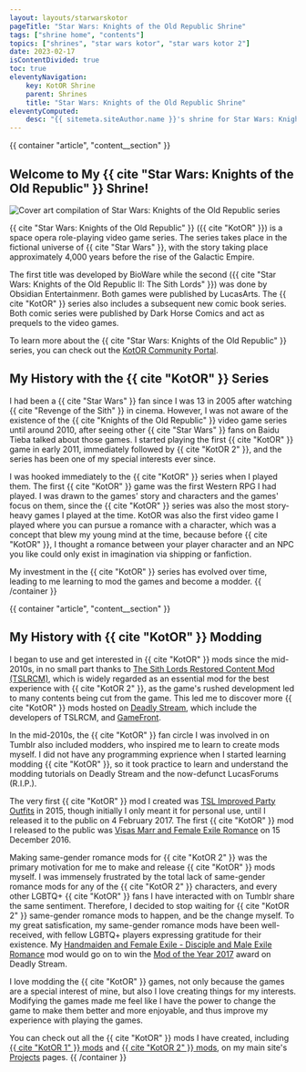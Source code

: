 ```yaml
---
layout: layouts/starwarskotor
pageTitle: "Star Wars: Knights of the Old Republic Shrine"
tags: ["shrine home", "contents"]
topics: ["shrines", "star wars kotor", "star wars kotor 2"]
date: 2023-02-17
isContentDivided: true
toc: true
eleventyNavigation:
    key: KotOR Shrine
    parent: Shrines
    title: "Star Wars: Knights of the Old Republic Shrine"
eleventyComputed:
    desc: "{{ sitemeta.siteAuthor.name }}'s shrine for Star Wars: Knights of the Old Republic series."
---
```


{{ container "article", "content__section" }}
## Welcome to My {{ cite "Star Wars: Knights of the Old Republic" }} Shrine!

![Cover art compilation of Star Wars: Knights of the Old Republic series](/assets/shrines/starwarskotor/images/swkotor-header.avif)

{{ cite "Star Wars: Knights of the Old Republic" }} ({{ cite "KotOR" }}) is a space opera role-playing video game series. The series takes place in the fictional universe of {{ cite "Star Wars" }}, with the story taking place approximately 4,000 years before the rise of the Galactic Empire.

The first title was developed by BioWare while the second ({{ cite "Star Wars: Knights of the Old Republic II: The Sith Lords" }}) was done by Obsidian Entertainmenr. Both games were published by LucasArts. The {{ cite "KotOR" }} series also includes a subsequent new comic book series. Both comic series were published by Dark Horse Comics and act as prequels to the video games.

To learn more about the {{ cite "Star Wars: Knights of the Old Republic" }} series, you can check out the [KotOR Community Portal](https://kotor.neocities.org/).

## My History with the {{ cite "KotOR" }} Series

I had been a {{ cite "Star Wars" }} fan since I was 13 in 2005 after watching {{ cite "Revenge of the Sith" }} in cinema. However, I was not aware of the existence of the {{ cite "Knights of the Old Republic" }} video game series until around 2010, after seeing other {{ cite "Star Wars" }} fans on Baidu Tieba talked about those games. I started playing the first {{ cite "KotOR" }} game in early 2011, immediately followed by {{ cite "KotOR 2" }}, and the series has been one of my special interests ever since.

I was hooked immediately to the {{ cite "KotOR" }} series when I played them. The first {{ cite "KotOR" }} game was the first Western RPG I had played. I was drawn to the games' story and characters and the games' focus on them, since the {{ cite "KotOR" }} series was also the most story-heavy games I played at the time. KotOR was also the first video game I played where you can pursue a romance with a character, which was a concept that blew my young mind at the time, because before {{ cite "KotOR" }}, I thought a romance between your player character and an NPC you like could only exist in imagination via shipping or fanfiction.

My investment in the {{ cite "KotOR" }} series has evolved over time, leading to me learning to mod the games and become a modder.
{{ /container }}

{{ container "article", "content__section" }}
## My History with {{ cite "KotOR" }} Modding

I began to use and get interested in {{ cite "KotOR" }} mods since the mid-2010s, in no small part thanks to [The Sith Lords Restored Content Mod (TSLRCM)](https://deadlystream.com/files/file/578-tsl-restored-content-mod/), which is widely regarded as an essential mod for the best experience with {{ cite "KotOR 2" }}, as the game's rushed development led to many contents being cut from the game. This led me to discover more {{ cite "KotOR" }} mods hosted on [Deadly Stream](https://deadlystream.com/), which include the developers of TSLRCM, and [GameFront](https://www.gamefront.com/).

In the mid-2010s, the {{ cite "KotOR" }} fan circle I was involved in on Tumblr also included modders, who inspired me to learn to create mods myself. I did not have any programming exprience when I started learning modding {{ cite "KotOR" }}, so it took practice to learn and understand the modding tutorials on Deadly Stream and the now-defunct LucasForums (R.I.P.).

The very first {{ cite "KotOR" }} mod I created was [TSL Improved Party Outfits](https://deadlystream.com/files/file/1012-tsl-improved-party-outfits/) in 2015, though initially I only meant it for personal use, until I released it to the public on 4 February 2017. The first {{ cite "KotOR" }} mod I released to the public was [Visas Marr and Female Exile Romance](https://deadlystream.com/files/file/968-visas-marr-and-female-exile-romance/) on 15 December 2016.

Making same-gender romance mods for {{ cite "KotOR 2" }} was the primary motivation for me to make and release {{ cite "KotOR" }} mods myself. I was immensely frustrated by the total lack of same-gender romance mods for any of the {{ cite "KotOR 2" }} characters, and every other LGBTQ+ {{ cite "KotOR" }} fans I have interacted with on Tumblr share the same sentiment. Therefore, I decided to stop waiting for {{ cite "KotOR 2" }} same-gender romance mods to happen, and be the change myself. To my great satisfication, my same-gender romance mods have been well-received, with fellow LGBTQ+ players expressing gratitude for their existence. My [Handmaiden and Female Exile - Disciple and Male Exile Romance](https://deadlystream.com/forum/files/file/977-handmaiden-and-female-exile-disciple-and-male-exile-romance/) mod would go on to win the [Mod of the Year 2017](https://deadlystream.com/topic/5983-mod-of-the-year-results/) award on Deadly Stream.

I love modding the {{ cite "KotOR" }} games, not only because the games are a special interest of mine, but also I love creating things for my interests. Modifying the games made me feel like I have the power to change the game to make them better and more enjoyable, and thus improve my experience with playing the games.

You can check out all the {{ cite "KotOR" }} mods I have created, including [{{ cite "KotOR 1" }} mods](/projects/videogamemods/kotor1) and [{{ cite "KotOR 2" }} mods](/projects/videogamemods/kotor2), on my main site's [Projects](/projects/#my-video-game-mods) pages.
{{ /container }}
